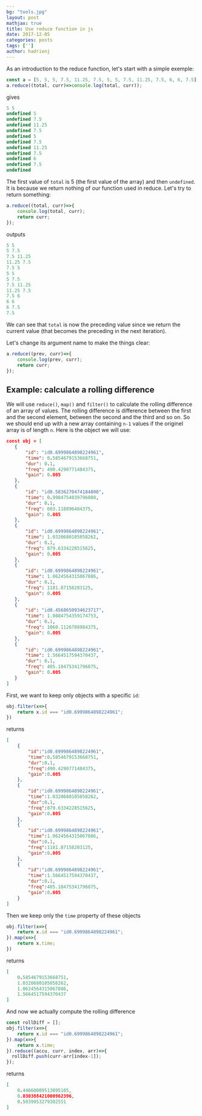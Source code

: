 ```yaml
---
bg: "tools.jpg"
layout: post
mathjax: true
title: Use reduce function in js
date: 2017-12-05
categories: posts
tags: ['']
author: hadrienj
---
```


As an introduction to the reduce function, let's start with a simple exemple:

```js
const a = [5, 5, 5, 7.5, 11.25, 7.5, 5, 5, 7.5, 11.25, 7.5, 6, 6, 7.5];
a.reduce((total, curr)=>console.log(total, curr));
```

gives

```js
5 5
undefined 5
undefined 7.5
undefined 11.25
undefined 7.5
undefined 5
undefined 7.5
undefined 11.25
undefined 7.5
undefined 6
undefined 7.5
undefined
```

The first value of `total` is 5 (the first value of the array) and then `undefined`. It is because we return nothing of our function used in reduce. Let's try to return something:

```js
a.reduce((total, curr)=>{
    console.log(total, curr);
    return curr;
});
```

outputs

```js
5 5
5 7.5
7.5 11.25
11.25 7.5
7.5 5
5 5
5 7.5
7.5 11.25
11.25 7.5
7.5 6
6 6
6 7.5
7.5
```

We can see that `total` is now the preceding value since we return the current value (that becomes the preceding in the next iteration).

Let's change its argument name to make the things clear:

```js
a.reduce((prev, curr)=>{
    console.log(prev, curr);
    return curr;
});
```


## Example: calculate a rolling difference

We will use `reduce()`, `map()` and `filter()` to calculate the rolling difference of an array of values. The rolling difference is difference between the first and the second element, between the second and the third and so on. So we should end up with a new array containing `n-1` values if the originel array is of length `n`. Here is the object we will use:

```json
const obj = [
   {
       "id": "id0.6999864898224961",
       "time": 0.5854679153668751,
       "dur": 0.1,
       "freq": 490.4290771484375,
       "gain": 0.005
   },
   {
       "id": "id0.5836270474184808",
       "time": 0.9984754039796808,
       "dur": 0.1,
       "freq": 603.118896484375,
       "gain": 0.005
   },
   {
       "id": "id0.6999864898224961",
       "time": 1.0320680105058262,
       "dur": 0.1,
       "freq": 879.6334228515625,
       "gain": 0.005
   },
   {
       "id": "id0.6999864898224961",
       "time": 1.0624564315067886,
       "dur": 0.1,
       "freq": 1181.87158203125,
       "gain": 0.005
   },
   {
       "id": "id0.4568650934623717",
       "time": 1.0884754359174753,
       "dur": 0.1,
       "freq": 1060.1126708984375,
       "gain": 0.005
   },
   {
       "id": "id0.6999864898224961",
       "time": 1.5664517594370437,
       "dur": 0.1,
       "freq": 405.18475341796875,
       "gain": 0.005
   }
]
```

First, we want to keep only objects with a specific `id`:

```js
obj.filter(x=>{
    return x.id === "id0.6999864898224961";
})
```

returns

```json
[
    {
        "id":"id0.6999864898224961",
        "time":0.5854679153668751,
        "dur":0.1,
        "freq":490.4290771484375,
        "gain":0.005
    },
    {
        "id":"id0.6999864898224961",
        "time":1.0320680105058262,
        "dur":0.1,
        "freq":879.6334228515625,
        "gain":0.005
    },
    {
        "id":"id0.6999864898224961",
        "time":1.0624564315067886,
        "dur":0.1,
        "freq":1181.87158203125,
        "gain":0.005
    },
    {
        "id":"id0.6999864898224961",
        "time":1.5664517594370437,
        "dur":0.1,
        "freq":405.18475341796875,
        "gain":0.005
    }
]
```

Then we keep only the `time` property of these objects

```js
obj.filter(x=>{
    return x.id === "id0.6999864898224961";
}).map(x=>{
    return x.time;
})
```

returns

```json
[
    0.5854679153668751,
    1.0320680105058262,
    1.0624564315067886,
    1.5664517594370437
]
```

And now we actually compute the rolling difference

```js
const rollDiff = [];
obj.filter(x=>{
    return x.id === "id0.6999864898224961";
}).map(x=>{
    return x.time;
}).reduce((accu, curr, index, arr)=>{
  rollDiff.push(curr-arr[index-1]);
});
```

returns

```json
[
    0.44660009513895105,
    0.030388421000962396,
    0.5039953279302551
]
```


